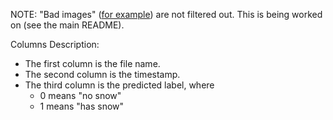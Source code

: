 NOTE: "Bad images" ([for example](https://phenocam.sr.unh.edu/data/archive/canadaojp/2020/11/canadaojp_2020_11_30_175959.jpg)) are not filtered out. This is being worked on (see the main README).

Columns Description:

- The first column is the file name.
- The second column is the timestamp.
- The third column is the predicted label, where
  - 0 means "no snow"
  - 1 means "has snow"
